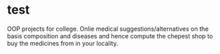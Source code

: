 # test
OOP projects for college.
Onlie medical suggestions/alternatives on the basis composition and diseases and hence compute the chepest shop to buy the medicines from in your locality. 
